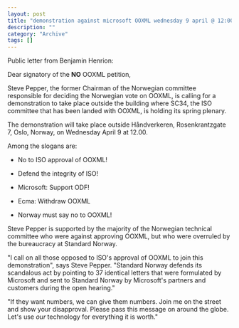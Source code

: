 ```yaml
--- 
layout: post 
title: "demonstration against microsoft OOXML wednesday 9 april @ 12:00 oslo, norway"
description: ""
category: "Archive"
tags: []
---  
```

Public letter from Benjamin Henrion:

Dear signatory of the <b>NO</b> OOXML petition,


Steve Pepper, the former Chairman of the Norwegian committee responsible
for deciding the Norwegian vote on OOXML, is calling for a demonstration
to take place outside the building where SC34, the ISO committee that
has been landed with OOXML, is holding its spring plenary.


The demonstration will take place outside Håndverkeren, Rosenkrantzgate
7, Oslo, Norway, on Wednesday April 9 at 12.00.


Among the slogans are:


* No to ISO approval of OOXML!

* Defend the integrity of ISO!

* Microsoft: Support ODF!

* Ecma: Withdraw OOXML

* Norway must say no to OOXML!


Steve Pepper is supported by the majority of the Norwegian technical
committee who were against approving OOXML, but who were overruled by
the bureaucracy at Standard Norway.


"I call on all those opposed to ISO's approval of OOXML to join this
demonstration", says Steve Pepper. "Standard Norway defends its
scandalous act by pointing to 37 identical letters that were formulated
by Microsoft and sent to Standard Norway by Microsoft's partners and
customers during the open hearing."


"If they want numbers, we can give them numbers. Join me on the street
and show your disapproval. Please pass this message on around the globe.
Let's use *our* technology for everything it is worth."

